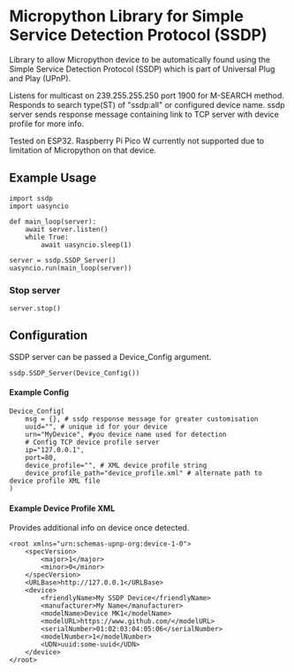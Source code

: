 # Micropython Library for Simple Service Detection Protocol (SSDP)

Library to allow Micropython device to be automatically found using the
Simple Service Detection Protocol (SSDP) which is part of Universal Plug and Play (UPnP). 

Listens for multicast on 239.255.255.250 port 1900 for M-SEARCH method.
Responds to search type(ST) of "ssdp:all" or configured device name.
ssdp server sends response message containing link to TCP server with device profile for more info.

Tested on ESP32. Raspberry Pi Pico W currently not supported due to limitation of Micropython on that device.

## Example Usage
```
import ssdp
import uasyncio

def main_loop(server):
    await server.listen()
    while True:
        await uasyncio.sleep(1)

server = ssdp.SSDP_Server()
uasyncio.run(main_loop(server))
```

### Stop server
```
server.stop()
```

## Configuration

SSDP server can be passed a Device_Config argument.

```
ssdp.SSDP_Server(Device_Config())
```

#### Example Config

```
Device_Config(
    msg = {}, # ssdp response message for greater customisation
    uuid="", # unique id for your device
    urn="MyDevice", #you device name used for detection
    # Config TCP device profile server
    ip="127.0.0.1",
    port=80, 
    device_profile="", # XML device profile string
    device_profile_path="device_profile.xml" # alternate path to device profile XML file
)
```

#### Example Device Profile XML

Provides additional info on device once detected.

```
<root xmlns="urn:schemas-upnp-org:device-1-0">
    <specVersion>
        <major>1</major>
        <minor>0</minor>
    </specVersion>
    <URLBase>http://127.0.0.1</URLBase>
    <device>
        <friendlyName>My SSDP Device</friendlyName>
        <manufacturer>My Name</manufacturer>
        <modelName>Device MK1</modelName>
        <modelURL>https://www.github.com/</modelURL>
        <serialNumber>01:02:03:04:05:06</serialNumber>
        <modelNumber>1</modelNumber>
        <UDN>uuid:some-uuid</UDN>
    </device>
</root> 

```
